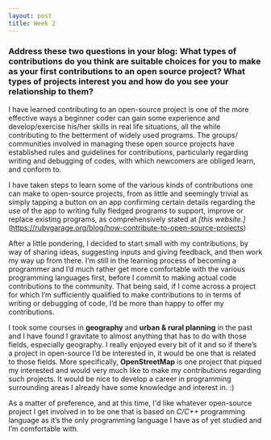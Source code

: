 ```yaml
---
layout: post
title: Week 2
---
```


### Address these two questions in your blog: What types of contributions do you think are suitable choices for you to make as your first contributions to an open source project? What types of projects interest you and how do you see your relationship to them?


I have learned contributing to an open-source project is one of the more effective ways a beginner coder can gain some experience and develop/exercise his/her skills in real life situations, all the while contributing to the betterment of widely used programs. The groups/ communities involved in managing these open source projects have established rules and guidelines for contributions, particularly regarding writing and debugging of codes, with which newcomers are obliged learn, and conform to. 

I have taken steps to learn some of the various kinds of contributions one can make to open-source projects, from as little and seemingly trivial as simply tapping a button on an app confirming certain details regarding the use of the app to writing fully fledged programs to support, improve or replace existing programs, as comprehensively stated at _[this website.]_(https://rubygarage.org/blog/how-contribute-to-open-source-projects)

After a little pondering, I decided to start small with my contributions, by way of sharing ideas, suggesting inputs and giving feedback, and then work my way up from there.  I’m still in the learning process of becoming a programmer and I’d much rather get more comfortable with the various programming languages first, before I commit to making actual code contributions to the community.
That being said, if I come across a project for which I’m sufficiently qualified to make contributions to in terms of writing or debugging of code, I’d be more than happy to offer my contributions.

I took some courses in **geography** and **urban & rural planning** in the past and I have found I gravitate to almost anything that has to do with those fields, especially geography. I really enjoyed every bit of it and so if there’s a project in open-source I’d be interested in, it would be one that is related to those fields.
More specifically, **OpenStreetMap** is one project that piqued my interested and would very much like to make my contributions regarding such projects. It would be nice to develop a career in programming surrounding areas I already have some knowledge and interest in. :)

As a matter of preference, and at this time, I'd like whatever open-source project I get involved in to be one that is based on _C/C++_ programming language as it’s the only programming language I have as of yet studied and I’m comfortable with. 



